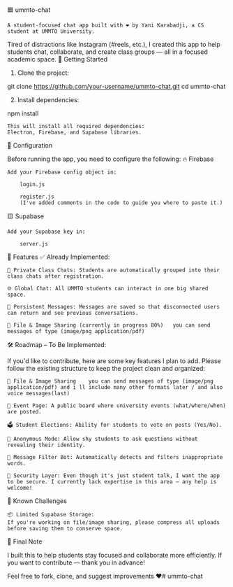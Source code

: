 🟦 ummto-chat

    A student-focused chat app built with ❤️ by Yani Karabadji, a CS student at UMMTO University.

Tired of distractions like Instagram (#reels, etc.), I created this app to help students chat, collaborate, and create class groups — all in a focused academic space.
🚀 Getting Started
1. Clone the project:

git clone https://github.com/your-username/ummto-chat.git
cd ummto-chat

2. Install dependencies:

npm install

    This will install all required dependencies:
    Electron, Firebase, and Supabase libraries.

🔧 Configuration

Before running the app, you need to configure the following:
🔥 Firebase

    Add your Firebase config object in:

        login.js

        register.js
        (I've added comments in the code to guide you where to paste it.)

🟨 Supabase

    Add your Supabase key in:

        server.js

🧠 Features
✅ Already Implemented:

    🔐 Private Class Chats: Students are automatically grouped into their class chats after registration.

    🌐 Global Chat: All UMMTO students can interact in one big shared space.

    💬 Persistent Messages: Messages are saved so that disconnected users can return and see previous conversations.
    
    📎 File & Image Sharing (currently in progress 80%)   you can send messages of type (image/png application/pdf)

🛠️ Roadmap – To Be Implemented:

If you'd like to contribute, here are some key features I plan to add. Please follow the existing structure to keep the project clean and organized:

    📎 File & Image Sharing    you can send messages of type (image/png application/pdf) and i ll include many other formats later / and also voice messages(last)

    📅 Event Page: A public board where university events (what/where/when) are posted.

    🗳️ Student Elections: Ability for students to vote on posts (Yes/No).

    👤 Anonymous Mode: Allow shy students to ask questions without revealing their identity.

    🤖 Message Filter Bot: Automatically detects and filters inappropriate words.

    🔐 Security Layer: Even though it's just student talk, I want the app to be secure. I currently lack expertise in this area — any help is welcome!

🧩 Known Challenges

    📦 Limited Supabase Storage:
    If you're working on file/image sharing, please compress all uploads before saving them to conserve space.

🙏 Final Note

I built this to help students stay focused and collaborate more efficiently.
If you want to contribute — thank you in advance!

Feel free to fork, clone, and suggest improvements ❤️# ummto-chat
